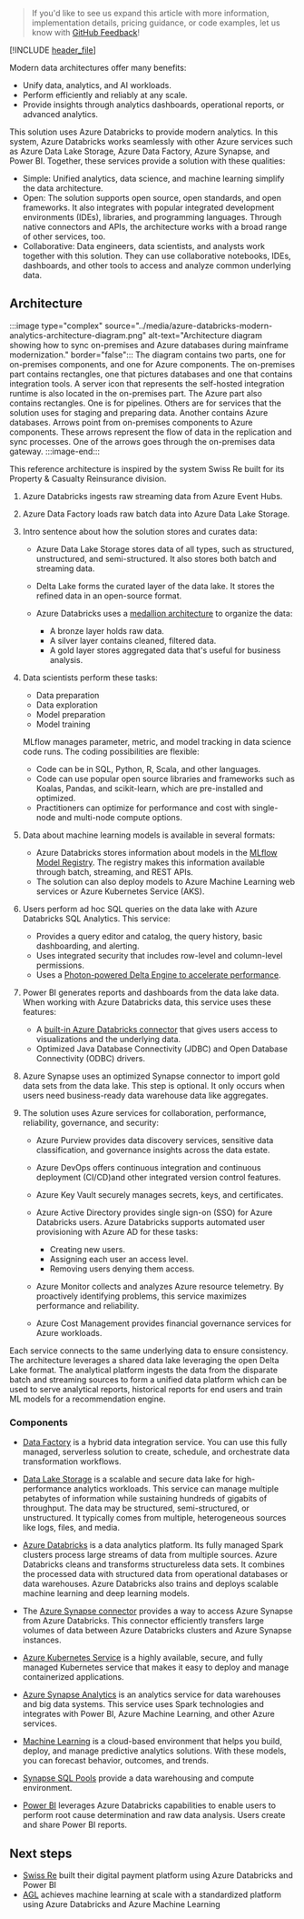 > If you'd like to see us expand this article with more information, implementation details, pricing guidance, or code examples, let us know with [GitHub Feedback](https://github.com/MicrosoftDocs/architecture-center/issues/new)!

[!INCLUDE [header_file](../../../includes/sol-idea-header.md)]

Modern data architectures offer many benefits:

- Unify data, analytics, and AI workloads.
- Perform efficiently and reliably at any scale.
- Provide insights through analytics dashboards, operational reports, or advanced analytics.

This solution uses Azure Databricks to provide modern analytics. In this system, Azure Databricks works seamlessly with other Azure services such as Azure Data Lake Storage, Azure Data Factory, Azure Synapse, and Power BI. Together, these services provide a solution with these qualities:

- Simple: Unified analytics, data science, and machine learning simplify the data architecture.
- Open: The solution supports open source, open standards, and open frameworks. It also integrates with popular integrated development environments (IDEs), libraries, and programming languages. Through native connectors and APIs, the architecture works with a broad range of other services, too.
- Collaborative: Data engineers, data scientists, and analysts work together with this solution. They can use collaborative notebooks, IDEs, dashboards, and other tools to access and analyze common underlying data.

## Architecture

:::image type="complex" source="../media/azure-databricks-modern-analytics-architecture-diagram.png" alt-text="Architecture diagram showing how to sync on-premises and Azure databases during mainframe modernization." border="false":::
   The diagram contains two parts, one for on-premises components, and one for Azure components. The on-premises part contains rectangles, one that pictures databases and one that contains integration tools. A server icon that represents the self-hosted integration runtime is also located in the on-premises part. The Azure part also contains rectangles. One is for pipelines. Others are for services that the solution uses for staging and preparing data. Another contains Azure databases. Arrows point from on-premises components to Azure components. These arrows represent the flow of data in the replication and sync processes. One of the arrows goes through the on-premises data gateway.
:::image-end:::

This reference architecture is inspired by the system Swiss Re built for its Property & Casualty Reinsurance division.

1. Azure Databricks ingests raw streaming data from Azure Event Hubs.
1. Azure Data Factory loads raw batch data into Azure Data Lake Storage.
1. Intro sentence about how the solution stores and curates data:

   - Azure Data Lake Storage stores data of all types, such as structured, unstructured, and semi-structured. It also stores both batch and streaming data.
   - Delta Lake forms the curated layer of the data lake. It stores the refined data in an open-source format.
   - Azure Databricks uses a [medallion architecture][Medallion model] to organize the data:

     - A bronze layer holds raw data.
     - A silver layer contains cleaned, filtered data.
     - A gold layer stores aggregated data that's useful for business analysis.

1. Data scientists perform these tasks:

   - Data preparation
   - Data exploration
   - Model preparation
   - Model training

   MLflow manages parameter, metric, and model tracking in data science code runs. The coding possibilities are flexible:

   - Code can be in SQL, Python, R, Scala, and other languages.
   - Code can use popular open source libraries and frameworks such as Koalas, Pandas, and scikit-learn, which are pre-installed and optimized.
   - Practitioners can optimize for performance and cost with single-node and multi-node compute options.

1. Data about machine learning models is available in several formats:

   - Azure Databricks stores information about models in the [MLflow Model Registry][MLflow Model Registry]. The registry makes this information available through batch, streaming, and REST APIs.
   - The solution can also deploy models to Azure Machine Learning web services or Azure Kubernetes Service (AKS).

1. Users perform ad hoc SQL queries on the data lake with Azure Databricks SQL Analytics. This service:

   - Provides a query editor and catalog, the query history, basic dashboarding, and alerting.
   - Uses integrated security that includes row-level and column-level permissions.
   - Uses a [Photon-powered Delta Engine to accelerate performance][Photon improves performance].

1. Power BI generates reports and dashboards from the data lake data. When working with Azure Databricks data, this service uses these features:

   - A [built-in Azure Databricks connector][Power BI connector for Azure Databricks] that gives users access to visualizations and the underlying data.
   - Optimized Java Database Connectivity (JDBC) and Open Database Connectivity (ODBC) drivers.

1. Azure Synapse uses an optimized Synapse connector to import gold data sets from the data lake. This step is optional. It only occurs when users need business-ready data warehouse data like aggregates.

1. The solution uses Azure services for collaboration, performance, reliability, governance, and security:

   - Azure Purview provides data discovery services, sensitive data classification, and governance insights across the data estate.
   - Azure DevOps offers continuous integration and continuous deployment (CI/CD)and  other integrated version control features.
   - Azure Key Vault securely manages secrets, keys, and certificates.
   - Azure Active Directory provides single sign-on (SSO) for Azure Databricks users. Azure Databricks supports automated user provisioning with Azure AD for these tasks:

     - Creating new users.
     - Assigning each user an access level.
     - Removing users denying them access.

   - Azure Monitor collects and analyzes Azure resource telemetry. By proactively identifying problems, this service maximizes performance and reliability.
   - Azure Cost Management provides financial governance services for Azure workloads.




Each service connects to the same underlying data to ensure consistency. The architecture leverages a shared data lake leveraging the open Delta Lake format. The analytical platform ingests the data from the disparate batch and streaming sources to form a unified data platform which can be used to serve analytical reports, historical reports for end users and train ML models for a recommendation engine.

### Components

- [Data Factory][Azure Data Factory] is a hybrid data integration service. You can use this fully managed, serverless solution to create, schedule, and orchestrate data transformation workflows.

- [Data Lake Storage][Azure Data Lake Storage] is a scalable and secure data lake for high-performance analytics workloads. This service can manage multiple petabytes of information while sustaining hundreds of gigabits of throughput. The data may be structured, semi-structured, or unstructured. It typically comes from multiple, heterogeneous sources like logs, files, and media.

- [Azure Databricks][Azure Databricks] is a data analytics platform. Its fully managed Spark clusters process large streams of data from multiple sources. Azure Databricks cleans and transforms structureless data sets. It combines the processed data with structured data from operational databases or data warehouses. Azure Databricks also trains and deploys scalable machine learning and deep learning models.

- The [Azure Synapse connector][Native connectors] provides a way to access Azure Synapse from Azure Databricks. This connector efficiently transfers large volumes of data between Azure Databricks clusters and Azure Synapse instances.

- [Azure Kubernetes Service][Azure Kubernetes Service] is a highly available, secure, and fully managed Kubernetes service that makes it easy to deploy and manage containerized applications.

- [Azure Synapse Analytics][Azure Synapse Analytics] is an analytics service for data warehouses and big data systems. This service uses Spark technologies and integrates with Power BI, Azure Machine Learning, and other Azure services.

- [Machine Learning][Azure Machine Learning] is a cloud-based environment that helps you build, deploy, and manage predictive analytics solutions. With these models, you can forecast behavior, outcomes, and trends.




- [Synapse SQL Pools](https://docs.microsoft.com/en-us/azure/synapse-analytics/spark/apache-spark-overview) provide a data warehousing and compute environment.

- [Power BI](https://docs.microsoft.com/en-us/power-bi/fundamentals/power-bi-overview) leverages Azure Databricks capabilities to enable users to perform root cause determination and raw data analysis. Users create and share Power BI reports.

[Azure Data Factory]: https://azure.microsoft.com/services/data-factory/
[Azure Data Lake Storage]: https://azure.microsoft.com/services/storage/data-lake-storage
[Azure Databricks]: /azure/databricks/scenarios/what-is-azure-databricks
[Azure Kubernetes Service]: /azure/aks/
[Azure Machine Learning]: /azure/machine-learning
[Azure Synapse Analytics]: https://azure.microsoft.com/services/synapse-analytics/
[Native connectors]: /azure/databricks/data/data-sources/azure/synapse-analytics

## Next steps

- [Swiss Re](https://customers.microsoft.com/en-us/story/1335371880067885708-swiss-re-drives-deeper-faster-insights-with-azure-synapse-analytics) built their digital payment platform using Azure Databricks and Power BI
- [AGL](https://customers.microsoft.com/en-in/story/844796-agl-energy-azure) achieves machine learning at scale with a standardized platform using Azure Databricks and Azure Machine Learning



[Medallion model]: https://techcommunity.microsoft.com/t5/analytics-on-azure/how-to-reduce-infrastructure-costs-by-up-to-80-with-azure/ba-p/1820280
[MLflow Model Registry]: https://www.mlflow.org/docs/latest/registry.html
[Photon improves performance]: https://techcommunity.microsoft.com/t5/analytics-on-azure/turbocharge-azure-databricks-with-photon-powered-delta-engine/ba-p/1694929
[Power BI connector for Azure Databricks]: /azure/databricks/integrations/bi/power-bi